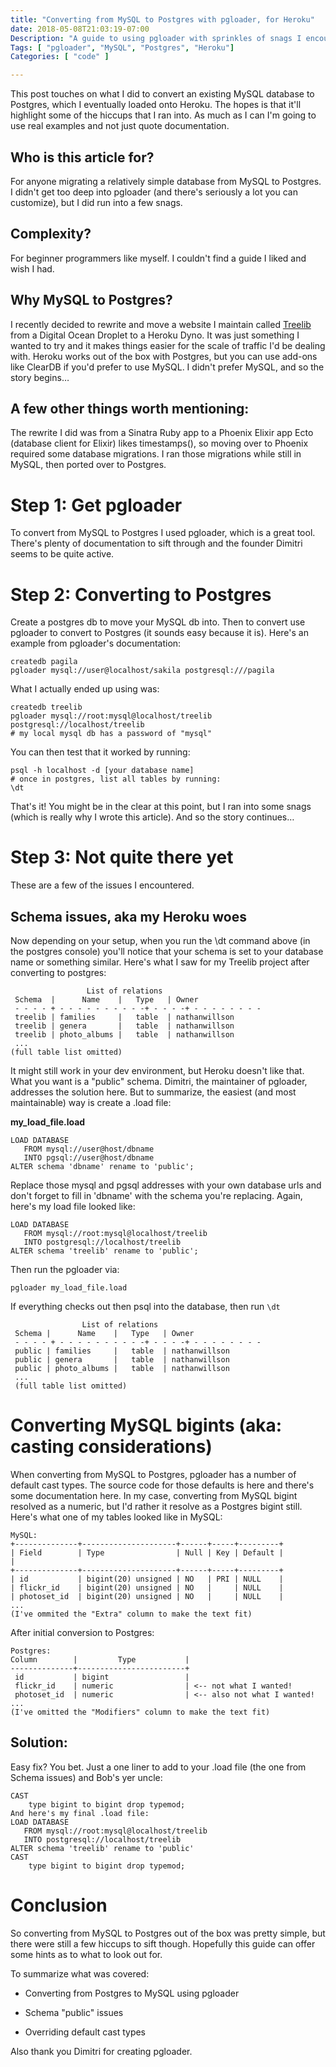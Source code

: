 ```yaml
---
title: "Converting from MySQL to Postgres with pgloader, for Heroku"
date: 2018-05-08T21:03:19-07:00
Description: "A guide to using pgloader with sprinkles of snags I encountered."
Tags: [ "pgloader", "MySQL", "Postgres", "Heroku"]
Categories: [ "code" ]

---
```


This post touches on what I did to convert an existing MySQL database to Postgres, which I eventually loaded onto Heroku. The hopes is that it'll highlight some of the hiccups that I ran into.
As much as I can I'm going to use real examples and not just quote documentation.

## Who is this article for?

For anyone migrating a relatively simple database from MySQL to Postgres. I didn't get too deep into pgloader (and there's seriously a lot you can customize), but I did run into a few snags.

## Complexity?

For beginner programmers like myself. I couldn't find a guide I liked and wish I had.

## Why MySQL to Postgres?

I recently decided to rewrite and move a website I maintain called [Treelib](https://treelib.ca) from a Digital Ocean Droplet to a Heroku Dyno. It was just something I wanted to try and it makes things easier for the scale of traffic I'd be dealing with. Heroku works out of the box with Postgres, but you can use add-ons like ClearDB if you'd prefer to use MySQL. I didn't prefer MySQL, and so the story begins…


## A few other things worth mentioning:

The rewrite I did was from a Sinatra Ruby app to a Phoenix Elixir app
Ecto (database client for Elixir) likes timestamps(), so moving over to Phoenix required some database migrations. I ran those migrations while still in MySQL, then ported over to Postgres.

# Step 1: Get pgloader
To convert from MySQL to Postgres I used pgloader, which is a great tool. There's plenty of documentation to sift through and the founder Dimitri seems to be quite active.

# Step 2: Converting to Postgres
Create a postgres db to move your MySQL db into. Then to convert use pgloader to convert to Postgres (it sounds easy because it is). Here's an example from pgloader's documentation:

```
createdb pagila
pgloader mysql://user@localhost/sakila postgresql:///pagila
```

What I actually ended up using was:

```
createdb treelib
pgloader mysql://root:mysql@localhost/treelib postgresql://localhost/treelib
# my local mysql db has a password of "mysql"
```

You can then test that it worked by running:

```
psql -h localhost -d [your database name]
# once in postgres, list all tables by running:
\dt
```

That's it! You might be in the clear at this point, but I ran into some snags (which is really why I wrote this article). And so the story continues…

# Step 3: Not quite there yet
These are a few of the issues I encountered.

## Schema issues, aka my Heroku woes

Now depending on your setup, when you run the \dt command above (in the postgres console) you'll notice that your schema is set to your database name or something similar. Here's what I saw for my Treelib project after converting to postgres:

```
                 List of relations
 Schema  |      Name    |   Type   | Owner
 - - - - + - - - - - - - - - -+ - - - -+ - - - - - - - -
 treelib | families     |   table  | nathanwillson
 treelib | genera       |   table  | nathanwillson
 treelib | photo_albums |   table  | nathanwillson
 ...
(full table list omitted)
```

It might still work in your dev environment, but Heroku doesn't like that. What you want is a "public" schema.
Dimitri, the maintainer of pgloader, addresses the solution here. But to summarize, the easiest (and most maintainable) way is create a .load file:

**my_load_file.load**

```
LOAD DATABASE
   FROM mysql://user@host/dbname
   INTO pgsql://user@host/dbname
ALTER schema 'dbname' rename to 'public';
```

Replace those mysql and pgsql addresses with your own database urls and don't forget to fill in 'dbname' with the schema you're replacing. Again, here's my load file looked like:

```
LOAD DATABASE
   FROM mysql://root:mysql@localhost/treelib
   INTO postgresql://localhost/treelib
ALTER schema 'treelib' rename to 'public';
```


Then run the pgloader via:

`pgloader my_load_file.load`

If everything checks out then psql into the database, then run `\dt`

```
                List of relations
 Schema |      Name    |   Type   | Owner
 - - - - + - - - - - - - - - -+ - - - -+ - - - - - - - -
 public | families     |   table  | nathanwillson
 public | genera       |   table  | nathanwillson
 public | photo_albums |   table  | nathanwillson
 ...
 (full table list omitted)
```

# Converting MySQL bigints (aka: casting considerations)

When converting from MySQL to Postgres, pgloader has a number of default cast types. The source code for those defaults is here and there's some documentation here. In my case, converting from MySQL bigint resolved as a numeric, but I'd rather it resolve as a Postgres bigint still. Here's what one of my tables looked like in MySQL:

```
MySQL:
+--------------+---------------------+------+-----+---------+
| Field        | Type                | Null | Key | Default |         |
+--------------+---------------------+------+-----+---------+
| id           | bigint(20) unsigned | NO   | PRI | NULL    |
| flickr_id    | bigint(20) unsigned | NO   |     | NULL    |
| photoset_id  | bigint(20) unsigned | NO   |     | NULL    |
...
(I've ommited the "Extra" column to make the text fit)
```

After initial conversion to Postgres:
```
Postgres:
Column        |         Type           |
--------------+------------------------+
 id           | bigint                 |
 flickr_id    | numeric                | <-- not what I wanted!
 photoset_id  | numeric                | <-- also not what I wanted!
...
(I've omitted the "Modifiers" column to make the text fit)
```

## Solution:
Easy fix? You bet. Just a one liner to add to your .load file (the one from Schema issues) and Bob's yer uncle:

```
CAST
    type bigint to bigint drop typemod;
And here's my final .load file:
LOAD DATABASE
   FROM mysql://root:mysql@localhost/treelib
   INTO postgresql://localhost/treelib
ALTER schema 'treelib' rename to 'public'
CAST
    type bigint to bigint drop typemod;
```

# Conclusion
So converting from MySQL to Postgres out of the box was pretty simple, but there were still a few hiccups to sift though. Hopefully this guide can offer some hints as to what to look out for.

To summarize what was covered:

- Converting from Postgres to MySQL using pgloader

- Schema "public" issues

- Overriding default cast types

Also thank you Dimitri for creating pgloader.